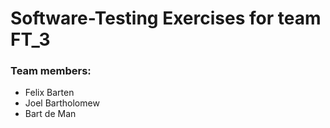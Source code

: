 # Software-Testing Exercises for team FT_3

### Team members:
* Felix Barten
* Joel Bartholomew
* Bart de Man

